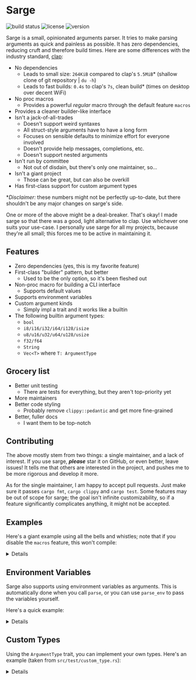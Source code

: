 # Sarge

![build status](https://github.com/kyllingene/sarge/actions/workflows/rust.yml/badge.svg)
![license](https://img.shields.io/crates/l/sarge)
![version](https://img.shields.io/crates/v/sarge)

Sarge is a small, opinionated arguments parser. It tries to
make parsing arguments as quick and painless as possible. It has zero
dependencies, reducing cruft and therefore build times. Here are some
differences with the industry standard, [clap](https://crates.io/crates/clap):

- No dependencies
    - Leads to small size: `264KiB` compared to clap's `5.5MiB`\*
      (shallow clone of git repository | `du -h`)
    - Leads to fast builds: `0.4s` to clap's `7s`, clean build\*
      (times on desktop over decent WiFi)
- No proc macros
    - Provides a powerful *regular* macro through the default feature `macros`
- Provides a cleaner builder-like interface
- Isn't a jack-of-all-trades
    - Doesn't support weird syntaxes
    - All struct-style arguments have to have a long form
    - Focuses on sensible defaults to minimize effort for everyone involved
    - Doesn't provide help messages, completions, etc.
    - Doesn't support nested arguments
- Isn't run by committee
    - Not out of disdain, but there's only one maintainer, so...
- Isn't a giant project
    - Those can be great, but can also be overkill
- Has first-class support for custom argument types

\**Disclaimer:* these numbers might not be perfectly up-to-date, but there
shouldn't be any major changes on sarge's side.

One or more of the above might be a deal-breaker. That's okay! I made sarge so
that there was a good, light alternative to clap. Use whichever one suits
your use-case. I personally use sarge for all my projects, because they're all
small; this forces me to be active in maintaining it.

## Features

- Zero dependencies (yes, this is my favorite feature)
- First-class "builder" pattern, but better
    - Used to be the only option, so it's been fleshed out
- Non-proc macro for building a CLI interface
    - Supports default values
- Supports environment variables
- Custom argument kinds
    - Simply impl a trait and it works like a builtin
- The following builtin argument types:
    - `bool`
    - `i8/i16/i32/i64/i128/isize`
    - `u8/u16/u32/u64/u128/usize`
    - `f32/f64`
    - `String`
    - `Vec<T>` where `T: ArgumentType`

## Grocery list

- Better unit testing
    - There are tests for everything, but they aren't top-priority yet
- More maintainers
- Better code styling
    - Probably remove `clippy::pedantic` and get more fine-grained
- Better, fuller docs
    - I want them to be top-notch

## Contributing

The above mostly stem from two things: a single maintainer, and a lack of
interest.  If you use sarge, ***please*** star it on GitHub, or even better,
leave issues!  It tells me that others are interested in the project, and
pushes me to be more rigorous and develop it more.

As for the single maintainer, I am happy to accept pull requests. Just make
sure it passes `cargo fmt`, `cargo clippy` and `cargo test`. Some features may
be out of scope for sarge; the goal isn't infinite customizability, so if a
feature significantly complicates anything, it might not be accepted.

## Examples

Here's a giant example using all the bells and whistles; note that if you
disable the `macros` feature, this won't compile:

<details>

```rust
use sarge::prelude::*;

// This is a normal, non-proc macro. That means sarge is still
// zero-dependency! The syntax may seem a little strange at first, but it
// should help greatly when defining your CLI interface.
sarge! {
    // This is the name of our struct.
    Args,

    // These are our arguments. Each will have a long variant matching the
    // field name one-to-one, with one exception: all underscores are
    // replaced by dashes at compile-time.
    //
    // The hashtags denote the arg 'wrapper'. No wrapper means it will be
    // unwrapped; if the argument wasn't passed, or it failed to parse, this
    // will panic. Thankfully, `bool` arguments are immune to both, and
    // `String` arguments are immune to the latter.

    first: bool, // true if `--first` is passed, false otherwise

    // If you want a short variant (e.g. '-s'), you can specify one with a char
    // literal before the name (but after the wrapper, if any):
    's' second: String,

    // You can also specify an environment variable counterpart. If an argument
    // has values for both an environment variable and a CLI argument, the CLI
    // argument takes precedence.
    @ENV_VAR env_var: i32,

    // `#err` makes the argument an `Option<Result<T, _>>`.
    #err foo: f32,

    // `#ok` makes the argument an `Option<T>`, discarding any parsing errors.
    #ok bar: f64,

    // Here's every feature in one argument: a `Result<T, _>` that can be set
    // via `-b`, `--baz`, or `BAZ=`, and defaults to [1, 2, 3] if not passed.
    #err 'b' @BAZ baz: Vec<u64> = vec![1, 2, 3],
}

// Some utility macros to make this example less verbose.

macro_rules! create_args {
    ( $( $arg:expr ),* $(,)? ) => {
        [ $( $arg.to_string(), )* ]
    };
}

macro_rules! create_env {
    ( $( $name:expr, $val:expr ),* $(,)? ) => {
        [ $( ($name.to_string(), $val.to_string()), )* ]
    };
}

fn main() {
    let args = create_args![
        "test",           // Usually the name of the executable.
        "--first",
        "-s", "Hello, World!",
        "--bar=badnum",   // The syntax `--arg=val` is valid for long tags.
        "foobar",         // This value isn't part of an argument.
        "--baz", "1,2,3", // Remember this value...
    ];

    let env = create_env![
        "ENV_VAR", "42",
        "BAZ", "4,5,6",   // ...and this one.
    ];

    // Normally, you would use `::parse()` here. However, since this gets run
    // as a test, we'll manually pass the arguments along.
    let (args, remainder) = Args::parse_provided(&args, env.into_iter())
        .expect("Failed to parse arguments");

    assert_eq!(remainder, vec!["test", "foobar"]);

    assert!(args.first);
    assert_eq!(args.second, "Hello, World!");
    assert_eq!(args.env_var, 42);
    assert_eq!(args.foo, None);
    assert_eq!(args.bar, None);
    assert_eq!(args.baz, Ok(vec![1, 2, 3]));
}
```

</details>

## Environment Variables

Sarge also supports using environment variables as arguments. This is automatically
done when you call `parse`, or you can use `parse_env` to pass the variables yourself.

Here's a quick example:

<details>

```rust
use sarge::prelude::*;

fn main() {
    let mut parser = ArgumentReader::new();

    // This can only be specified via environment variable.
    let just_env = parser.add(tag::env("JUST_ENV"));

    // This can be specified as either an environment variable,
    // or a regular CLI argument. If both are given, the CLI
    // argument takes precedence.
    let both = parser.add(tag::long("cli-form").env("ENV_FORM"));

    // Here are the CLI arguments...
    let cli_args = [
        "test".to_string(),
        "--cli-form=123".to_string(),
    ];

    // ...and the "environment" variables.
    let env_args = [
        // Boolean arguments treat `0`, `false`, and no argument as false,
        // while everything else is true.
        ("JUST_ENV".to_string(), "0".to_string()),
        ("ENV_FORM".to_string(), "456".to_string()),
    ].into_iter();

    // `parser.parse()` would automatically use `std::env::vars`.
    let args = parser.parse_provided(&cli_args, env_args).unwrap();

    // `args` has the type `Arguments`, which contains two things:
    // - The CLI arguments that weren't part of a tagged argument
    // - The tagged arguments and their values
    //
    // To get a value from an `ArgumentRef`, use `.get(&Arguments)`:

    assert_eq!(just_env.get(&args), Some(Ok(false)));

    // Since the CLI argument was given, it uses that instead.
    assert_eq!(both.get(&args), Some(Ok(123i64)));
}
```

</details>

## Custom Types

Using the `ArgumentType` trait, you can implement your own types. Here's an
example (taken from `src/test/custom_type.rs`):

<details>

```rust
use std::convert::Infallible;
use sarge::{prelude::*, ArgumentType, ArgResult};

#[derive(Debug, PartialEq, Eq)]
struct MyCustomType(Vec<String>);

impl ArgumentType for MyCustomType {
    /// This gets returned from `ArgumentRef::get` in the event
    /// of a failed parse.
    type Error = Infallible;

    /// Do your parsing here. This just splits on spaces.
    /// If the argument was passed without a value, `val == None`.
    fn from_value(val: Option<&str>) -> ArgResult<Self> {
        Some(Ok(Self(
            val?.split(' ')
                .map(|s| s.to_string())
                .collect()
        )))
    }
}

sarge! {
    Args,

    #err my_argument: MyCustomType,
}

fn main() {
    let arguments = [
        "custom_type_test".to_string(),
        "--my-argument".to_string(),
        "Hello World !".to_string(),
    ];

    let (args, _) = Args::parse_provided(&arguments, None::<(&str, &str)>).expect("failed to parse arguments");

    assert_eq!(
        args.my_argument,
        Some(Ok(MyCustomType(
            vec![
                "Hello".to_string(),
                "World".to_string(),
                "!".to_string(),
            ]
        )))
    );
}
```

</details>
